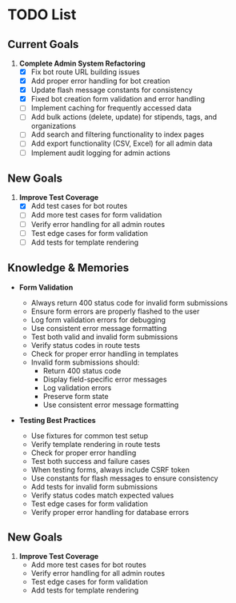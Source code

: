 # TODO List

## Current Goals
1. **Complete Admin System Refactoring**
   - [x] Fix bot route URL building issues
   - [x] Add proper error handling for bot creation
   - [x] Update flash message constants for consistency
   - [x] Fixed bot creation form validation and error handling
   - [ ] Implement caching for frequently accessed data
   - [ ] Add bulk actions (delete, update) for stipends, tags, and organizations
   - [ ] Add search and filtering functionality to index pages
   - [ ] Add export functionality (CSV, Excel) for all admin data
   - [ ] Implement audit logging for admin actions

## New Goals
1. **Improve Test Coverage**
   - [x] Add test cases for bot routes
   - [ ] Add more test cases for form validation
   - [ ] Verify error handling for all admin routes
   - [ ] Test edge cases for form validation
   - [ ] Add tests for template rendering

## Knowledge & Memories
- **Form Validation**
  * Always return 400 status code for invalid form submissions
  * Ensure form errors are properly flashed to the user
  * Log form validation errors for debugging
  * Use consistent error message formatting
  * Test both valid and invalid form submissions
  * Verify status codes in route tests
  * Check for proper error handling in templates
  * Invalid form submissions should:
    - Return 400 status code
    - Display field-specific error messages
    - Log validation errors
    - Preserve form state
    - Use consistent error message formatting

- **Testing Best Practices**
  * Use fixtures for common test setup
  * Verify template rendering in route tests
  * Check for proper error handling
  * Test both success and failure cases
  * When testing forms, always include CSRF token
  * Use constants for flash messages to ensure consistency
  * Add tests for invalid form submissions
  * Verify status codes match expected values
  * Test edge cases for form validation
  * Verify proper error handling for database errors

## New Goals
1. **Improve Test Coverage**
   - Add more test cases for bot routes
   - Verify error handling for all admin routes
   - Test edge cases for form validation
   - Add tests for template rendering

